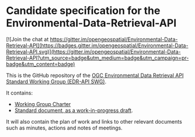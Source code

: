 # Candidate specification for the Environmental-Data-Retrieval-API

[![Join the chat at https://gitter.im/opengeospatial/Environmental-Data-Retrieval-API](https://badges.gitter.im/opengeospatial/Environmental-Data-Retrieval-API.svg)](https://gitter.im/opengeospatial/Environmental-Data-Retrieval-API?utm_source=badge&utm_medium=badge&utm_campaign=pr-badge&utm_content=badge)

This is the GitHub repository of the [OGC Environmental Data Retrieval API Standard Working Group (EDR-API SWG)](https://www.opengeospatial.org/projects/groups/edr-apiswg).

It contains:
  
- [Working Group Charter](./EnvironmentalDataRetrievalAPI-SWG-Charter.adoc)
- [Standard document, as a work-in-progress draft](./standard_template/standard).

It will also contain the plan of work and links to other relevant documents such as minutes, actions and notes of meetings. 
